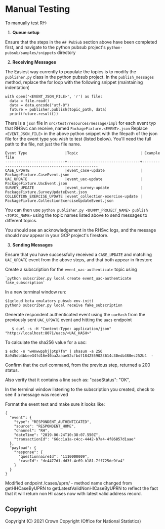 # Manual Testing

To manually test RH:

1) **Queue setup**

Ensure that the steps in the `## PubSub` section above have been completed first, and navigate to the python pubsub project's `python-pubsub/samples/snippets` directory

2) **Receiving Messages**

The Easiest way currently to populate the topics is to modify the `publisher.py` class in the python pubsub project.
In the `publish_messages` method, replace the for loop with the following snippet (maintaining indentation)

    with open('<EVENT_JSON_FILE>', 'r') as file:
      data = file.read()
      data = data.encode("utf-8")
      future = publisher.publish(topic_path, data)
      print(future.result())

There is a `json` file in `src/test/resources/message/impl` for each event typ that RHSvc can receive, named `PackageFixture.<EVENT>.json`
Replace `<EVENT_JSON_FILE>` in the above python snippet with the filepath of the json file for the event type you wish to test (listed below).
You'll need the full path to the file, not just the file name.

    Event Type                 |Topic                            | Example file
    ---------------------------+---------------------------------+--------------------------------------------------
    CASE_UPDATE                |event_case-update                | PackageFixture.CaseEvent.json
    UAC_UPDATE                 |event_uac-update                 | PackageFixture.UacEvent.json
    SURVEY_UPDATE              |event_survey-update              | PackageFixture.SurveyUpdateEvent.json
    COLLECTION_EXERCISE_UPDATE |event_collection-exercise-update | PackageFixture.CollectionExerciseUpdateEvent.json

You can then use `python publisher.py <DUMMY_PROJECT_NAME> publish <TOPIC_NAME>` using the topic names listed above to send messages to different topics.

You should see an acknowledgement in the RHSvc logs, and the message should now appear in your GCP project's firestore.

3) **Sending Messages**

Ensure that you have successfully received a `CASE_UPDATE` and matching `UAC_UPDATE` event from the above steps, and that both appear in firestore

Create a subscription for the `event_uac-authenticate` topic using

    `python subscriber.py local create event_uac-authenticate fake_subscription`

In a new terminal window run:

    $(gcloud beta emulators pubsub env-init)
    python3 subscriber.py local receive fake_subscription

Generate respondent authenticated event using the `uacHash` from the previously sent `UAC_UPDATE` event and hitting the `uacs` endpoint

       $ curl -s -H "Content-Type: application/json" "http://localhost:8071/uacs/<UAC_HASH>"

To calculate the sha256 value for a uac:

    $ echo -n "w4nwwpphjjptp7fn" | shasum -a 256
    8a9d5db4bbee34fd16e40aa2aaae52cfbdf1842559023614c30edb480ec252b4  -


Confirm that the curl command, from the previous step, returned a 200 status.

Also verify that it contains a line such as:
"caseStatus": "OK",

In the terminal window listening to the subscription you created, check to see if a message was received

Format the event text and make sure it looks like:

	{
	  "event": {
	    "type": "RESPONDENT_AUTHENTICATED",
	    "source": "RESPONDENT_HOME",
	    "channel": "RH",
	    "dateTime": "2019-06-24T10:38:07.550Z",
	    "transactionId": "66cc1a1a-c4cc-4442-b7a4-4f86857d1aae"
	  },
	  "payload": {
	    "response": {
	      "questionnaireId": "1110000009",
	      "caseId": "dc4477d1-dd3f-4c69-b181-7ff725dc9fa4"
	    }
	  }
	}

Modified endpoint /cases/uprn/ - method name changed from
getHHCaseByUPRN to
getLatestValidNonHICaseByUPRN
to reflect the fact that it will return non HI cases now with latest valid address record.

## Copyright
Copyright (C) 2021 Crown Copyright (Office for National Statistics)